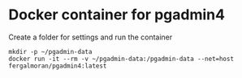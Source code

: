 # Docker container for pgadmin4

Create a folder for settings and run the container

```
mkdir -p ~/pgadmin-data
docker run -it --rm -v ~/pgadmin-data:/pgadmin-data --net=host fergalmoran/pgadmin4:latest
```
